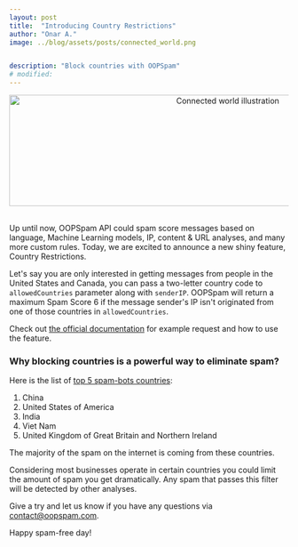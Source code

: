 ```yaml
---
layout: post
title:  "Introducing Country Restrictions"
author: "Onar A."
image: ../blog/assets/posts/connected_world.png


description: "Block countries with OOPSpam"
# modified: 
---
```

<center>
<img width="772" style="height: 200px;object-fit: cover;" alt="Connected world illustration" src="/blog/assets/posts/connected_world.png">
</center>
<br/>

Up until now, OOPSpam API could spam score messages based on language, Machine Learning models, IP, content & URL analyses, and many more custom rules.
Today, we are excited to announce a new shiny feature, Country Restrictions. 

Let's say you are only interested in getting messages from people in the United States and Canada, you can pass a two-letter country code to ```allowedCountries``` parameter along with ```senderIP```. OOPSpam will return a maximum Spam Score 6 if the message sender's IP isn't originated from one of those countries in ```allowedCountries```.

Check out [the official documentation](https://www.oopspam.com/docs) for example request and how to use the feature.

### Why blocking countries is a powerful way to eliminate spam?

Here is the list of [top 5 spam-bots countries](https://www.spamhaus.org/statistics/botnet-cc/):

1. China
2. United States of America
3. India
4. Viet Nam
5. United Kingdom of Great Britain and Northern Ireland

The majority of the spam on the internet is coming from these countries.

Considering most businesses operate in certain countries you could limit the amount of spam you get dramatically. Any spam that passes this filter will be detected by other analyses.

Give a try and let us know if you have any questions via [contact@oopspam.com](mailto:contact@oopspam.com).

Happy spam-free day!